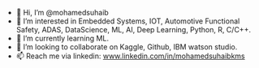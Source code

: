 - 👋 Hi, I’m @mohamedsuhaib
- 👀 I’m interested in Embedded Systems, IOT, Automotive Functional Safety, ADAS, DataScience, ML, AI, Deep Learning, Python, R, C/C++.
- 🌱 I’m currently learning ML.
- 💞️ I’m looking to collaborate on Kaggle, Github, IBM watson studio.
- 📫 Reach me via linkedin: www.linkedin.com/in/mohamedsuhaibkms

<!---
mohamedsuhaib/mohamedsuhaib is a ✨ special ✨ repository because its `README.md` (this file) appears on your GitHub profile.
You can click the Preview link to take a look at your changes.
--->
